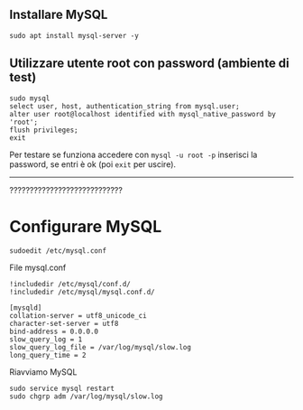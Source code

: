 ## Installare MySQL
```
sudo apt install mysql-server -y
```

## Utilizzare utente root con password (ambiente di test)
```
sudo mysql
select user, host, authentication_string from mysql.user;
alter user root@localhost identified with mysql_native_password by 'root';
flush privileges;
exit
```
Per testare se funziona accedere con ```mysql -u root -p``` inserisci la password, se entri è ok (poi ```exit``` per uscire).


--------------------------------------------------------------------------------------------------------------------

????????????????????????????

# Configurare MySQL
```
sudoedit /etc/mysql.conf
```
File mysql.conf
```
!includedir /etc/mysql/conf.d/
!includedir /etc/mysql/mysql.conf.d/

[mysqld]
collation-server = utf8_unicode_ci
character-set-server = utf8
bind-address = 0.0.0.0
slow_query_log = 1
slow_query_log_file = /var/log/mysql/slow.log
long_query_time = 2
```
Riavviamo MySQL
```
sudo service mysql restart
sudo chgrp adm /var/log/mysql/slow.log
```
